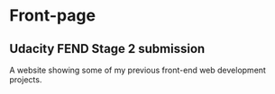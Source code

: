 # Front-page
## Udacity FEND Stage 2 submission
A website showing some of my previous front-end web development projects.
